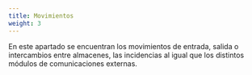 ```yaml
---
title: Movimientos 
weight: 3
---
```

En este apartado se encuentran los movimientos de entrada, salida o intercambios entre almacenes, las incidencias al igual que los distintos módulos de comunicaciones externas.

